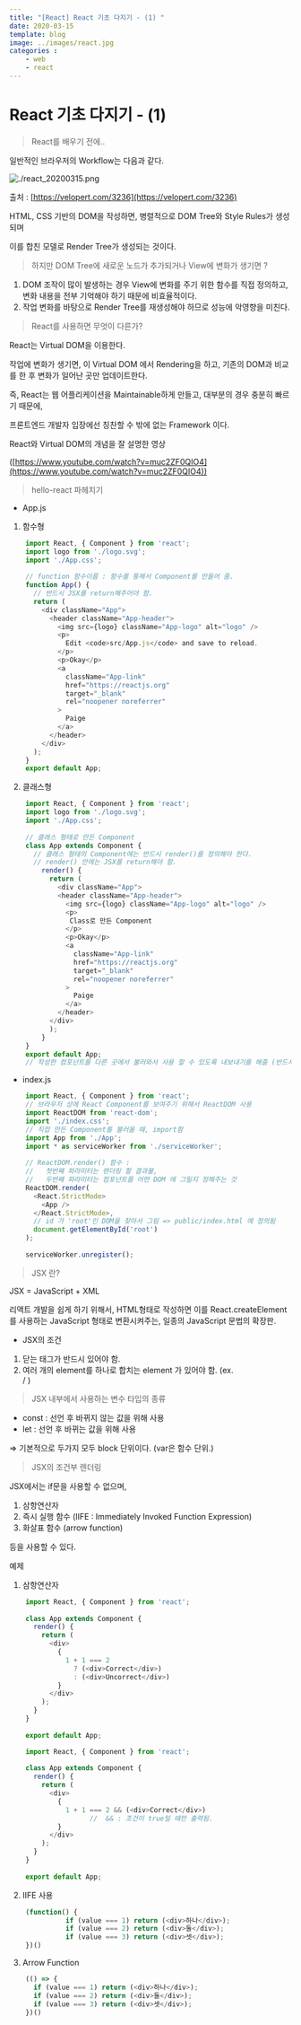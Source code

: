 ```yaml
---
title: "[React] React 기초 다지기 - (1) "
date: 2020-03-15
template: blog
image: ../images/react.jpg
categories : 
    - web
    - react
---
```



# React 기초 다지기 - (1)

> React를 배우기 전에..

일반적인 브라우저의 Workflow는 다음과 같다.

![./react_20200315.png](./react_20200315.png)

출처 : [https://velopert.com/3236](https://velopert.com/3236)

HTML, CSS 기반의 DOM을 작성하면, 병렬적으로 DOM Tree와 Style Rules가 생성되며

이를 합친 모델로 Render Tree가 생성되는 것이다. 

> 하지만 DOM Tree에 새로운 노드가 추가되거나 View에 변화가 생기면 ?

1. DOM 조작이 많이 발생하는 경우 View에 변화를 주기 위한 함수를 직접 정의하고, 변화 내용을 전부 기억해야 하기 때문에 비효율적이다. 
2. 작업 변화를 바탕으로 Render Tree를 재생성해야 하므로 성능에 악영향을 미친다. 

> React를 사용하면 무엇이 다른가?

React는 Virtual DOM을 이용한다. 

작업에 변화가 생기면, 이 Virtual DOM 에서 Rendering을 하고, 기존의 DOM과 비교를 한 후 변화가 일어난 곳만 업데이트한다. 

즉, React는 웹 어플리케이션을 Maintainable하게 만들고, 대부분의 경우 충분히 빠르기 때문에,

프론트엔드 개발자 입장에선 칭찬할 수 밖에 없는 Framework 이다. 

React와 Virtual DOM의 개념을 잘 설명한 영상

([https://www.youtube.com/watch?v=muc2ZF0QIO4](https://www.youtube.com/watch?v=muc2ZF0QIO4))

> hello-react 파헤치기

- App.js
1. 함수형
```javascript
    import React, { Component } from 'react';
    import logo from './logo.svg';
    import './App.css';
    
    // function 함수이름 : 함수를 통해서 Component를 만들어 줌.
    function App() {
      // 반드시 JSX를 return해주어야 함.
      return (
        <div className="App">
          <header className="App-header">
            <img src={logo} className="App-logo" alt="logo" />
            <p>
              Edit <code>src/App.js</code> and save to reload.
            </p>
            <p>Okay</p>
            <a
              className="App-link"
              href="https://reactjs.org"
              target="_blank"
              rel="noopener noreferrer"
            >
              Paige
            </a>
          </header>
        </div>
      );
    }
    export default App;
```
2. 클래스형
```javascript
    import React, { Component } from 'react';
    import logo from './logo.svg';
    import './App.css';
    
    // 클래스 형태로 만든 Component
    class App extends Component {
      // 클래스 형태의 Component에는 반드시 render()를 정의해야 한다. 
      // render() 안에는 JSX를 return해야 함.
        render() {
          return (
            <div className="App">
            <header className="App-header">
              <img src={logo} className="App-logo" alt="logo" />
              <p>
               Class로 만든 Component
              </p>
              <p>Okay</p>
              <a
                className="App-link"
                href="https://reactjs.org"
                target="_blank"
                rel="noopener noreferrer"
              >
                Paige
              </a>
            </header>
          </div>
          );
        }
    }
    export default App;
    // 작성한 컴포넌트를 다른 곳에서 불러와서 사용 할 수 있도록 내보내기를 해줌 (반드시 필요 !)
```
- index.js
```javascript
    import React, { Component } from 'react';
    // 브라우저 상에 React Component를 보여주기 위해서 ReactDOM 사용
    import ReactDOM from 'react-dom';
    import './index.css';
    // 직접 만든 Component를 불러올 때, import함
    import App from './App';
    import * as serviceWorker from './serviceWorker';
    
    // ReactDOM.render() 함수 :
    //   첫번째 파라미터는 렌더링 할 결과물, 
    //   두번째 파라미터는 컴포넌트를 어떤 DOM 에 그릴지 정해주는 것
    ReactDOM.render(
      <React.StrictMode>
        <App />
      </React.StrictMode>,
      // id 가 'root'인 DOM을 찾아서 그림 => public/index.html 에 정의됨
      document.getElementById('root')
    );
    
    serviceWorker.unregister();
```
> JSX 란?

JSX = JavaScript + XML

리액트 개발을 쉽게 하기 위해서, HTML형태로 작성하면 이를 React.createElement 를 사용하는 JavaScript 형태로 변환시켜주는, 일종의 JavaScript 문법의 확장판.

- JSX의 조건
1. 닫는 태그가 반드시 있어야 함. 
2. 여러 개의 element를 하나로 합치는 element 가 있어야 함. (ex. <div> / <Fragment>)

> JSX 내부에서 사용하는 변수 타입의 종류

- const : 선언 후 바뀌지 않는 값을 위해 사용
- let : 선언 후 바뀌는 값을 위해 사용

⇒ 기본적으로 두가지 모두 block 단위이다. (var은 함수 단위.)

> JSX의 조건부 렌더링

JSX에서는 if문을 사용할 수 없으며, 

1. 삼항연산자
2. 즉시 실행 함수 (IIFE : Immediately Invoked Function Expression)
3. 화살표 함수 (arrow function)

등을 사용할 수 있다.

예제

1. 삼항연산자
```javascript
    import React, { Component } from 'react';
    
    class App extends Component {
      render() {
        return (
          <div>
            {
              1 + 1 === 2 
                ? (<div>Correct</div>)
                : (<div>Uncorrect</div>)
            }
          </div>
        );
      }
    }
    
    export default App;
```
```javascript
    import React, { Component } from 'react';
    
    class App extends Component {
      render() {
        return (
          <div>
            {
              1 + 1 === 2 && (<div>Correct</div>)
    				//	&& : 조건이 true일 때만 출력됨.
            }
          </div>
        );
      }
    }
    
    export default App;
```
2. IIFE 사용
```javascript
    (function() {
              if (value === 1) return (<div>하나</div>);
              if (value === 2) return (<div>둘</div>);
              if (value === 3) return (<div>셋</div>);
    })()
```
3. Arrow Function
```javascript
    (() => {
      if (value === 1) return (<div>하나</div>);
      if (value === 2) return (<div>둘</div>);
      if (value === 3) return (<div>셋</div>);
    })()
```